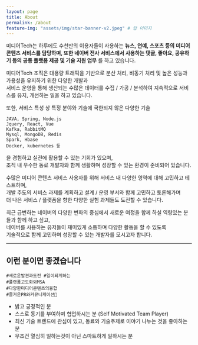 ```yaml
---
layout: page
title: About
permalink: /about
feature-img: "assets/img/star-banner-v2.jpeg" # 탑 이미지
---
```

  
미디어Tech는 하루에도 수천만의 이용자들이 사용하는 **뉴스, 연예, 스포츠 등의 미디어 콘텐츠 서비스를 담당하며, 또한 네이버 전사 서비스에서 사용하는 댓글, 좋아요, 공유하기 등의 공통 플랫폼 제공 및 기술 지원 업무** 를 하고 있습니다.

미디어Tech 조직은 대용량 트래픽을 기반으로 분산 처리, 비동기 처리 및 높은 성능과 가용성을 유지하기 위한 다양한 개발과 <br/>서비스 운영을 통해 생산되는 수많은 데이터를 수집 / 가공 / 분석하여 지속적으로 서비스를 유지, 개선하는 일을 하고 있습니다.

또한, 서비스 특성 상 특정 분야와 기술에 국한되지 않은 다양한 기술
```
JAVA, Spring, Node.js
Jquery, React, Vue
Kafka, RabbitMQ
Mysql, MongoDB, Redis
Spark, Hbase
Docker, kubernetes 등
```
을 경험하고 실전에 활용할 수 있는 기회가 있으며, <br/>조직 내 우수한 동료 개발자와 함께 생활하며 성장할 수 있는 환경이 준비되어 있습니다.

수많은 미디어 콘텐츠 서비스 사용자를 위해 서비스 내 다양한 영역에 대해 고민하고 테스트하며, <br/>개발 주도의 서비스 과제를 계획하고 설계 / 운영 부서와 함께 고민하고 토론해가며 <br/>더 나은 서비스 / 플랫폼을 향한 다양한 실험 과제들도 도전할 수 있습니다.

최근 급변하는 네이버의 다양한 변화의 중심에서 새로운 여정을 함께 하실 역량있는 분들과 함께 하고 싶고,<br/>네이버를 사용하는 유저들이 재미있게 소통하며 다양한 활동을 할 수 있도록 <br/>기술적으로 함께 고민하며 성장할 수 있는 개발자를 모시고자 합니다.

<hr/>

## 이런 분이면 좋겠습니다
```
#새로운발견과도전 #일이되게하는
#플랫폼고도화와MSA
#다양한미디어콘텐츠의융합
#즐거운PR와커뮤니케이션
```
- 밝고 긍정적인 분
- 스스로 동기를 부여하며 협업하시는 분 (Self Motivated Team Player)
- 최신 기술 트렌드에 관심이 있고, 동료와 기술주제로 이야기 나누는 것을 좋아하는 분
- 무조건 열심히 일하는것이 아닌 스마트하게 일하시는 분

